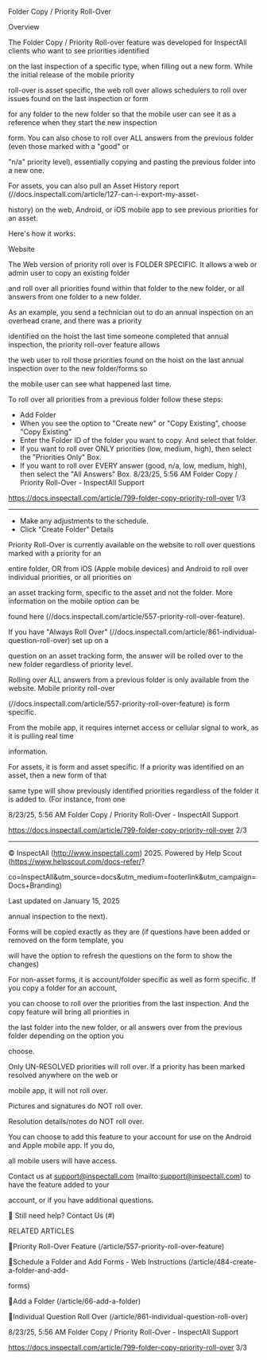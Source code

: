 Folder Copy / Priority Roll-Over

Overview

The Folder Copy / Priority Roll-over feature was developed for InspectAll clients who want to see priorities identified

on the last inspection of a specific type, when filling out a new form.  While the initial release of the mobile priority

roll-over is asset specific, the web roll over allows schedulers to roll over issues found on the last inspection or form

for any folder to the new folder so that the mobile user can see it as a reference when they start the new inspection

form.  You can also chose to roll over ALL answers from the previous folder (even those marked with a "good" or

"n/a" priority level), essentially copying and pasting the previous folder into a new one.

For assets, you can also pull an Asset History report (//docs.inspectall.com/article/127-can-i-export-my-asset-

history) on the web, Android, or iOS mobile app to see previous priorities for an asset.

Here's how it works:

Website

The Web version of priority roll over is FOLDER SPECIFIC.  It allows a web or admin user to copy an existing folder

and roll over all priorities found within that folder to the new folder, or all answers from one folder to a new folder.

As an example, you send a technician out to do an annual inspection on an overhead crane, and there was a priority

identified on the hoist the last time someone completed that annual inspection, the priority roll-over feature allows

the web user to roll those priorities found on the hoist on the last annual inspection over to the new folder/forms so

the mobile user can see what happened last time.

To roll over all priorities from a previous folder follow these steps:

* Add Folder
* When you see the option to "Create new" or "Copy Existing", choose "Copy Existing"
* Enter the Folder ID of the folder you want to copy.  And select that folder.
* If you want to roll over ONLY priorities (low, medium, high), then select the "Priorities Only" Box.
* If you want to roll over EVERY answer (good, n/a, low, medium, high), then select the "All Answers" Box.
8/23/25, 5:56 AM Folder Copy / Priority Roll-Over - InspectAll Support

https://docs.inspectall.com/article/799-folder-copy-priority-roll-over 1/3


---

* Make any adjustments to the schedule.
* Click "Create Folder"
Details

Priority Roll-Over is currently available on the website to roll over questions marked with a priority for an

entire folder, OR from iOS (Apple mobile devices) and Android to roll over individual priorities, or all priorities on

an asset tracking form, specific to the asset and not the folder.  More information on the mobile option can be

found here (//docs.inspectall.com/article/557-priority-roll-over-feature).

If you have "Always Roll Over" (//docs.inspectall.com/article/861-individual-question-roll-over) set up on a

question on an asset tracking form, the answer will be rolled over to the new folder regardless of priority level.

Rolling over ALL answers from a previous folder is only available from the website. Mobile priority roll-over

(//docs.inspectall.com/article/557-priority-roll-over-feature) is form specific.

From the mobile app, it requires internet access or cellular signal to work, as it is pulling real time

information.

For assets, it is form and asset specific.  If a priority was identified on an asset, then a new form of that

same type will show previously identified priorities regardless of the folder it is added to.  (For instance, from one

8/23/25, 5:56 AM Folder Copy / Priority Roll-Over - InspectAll Support

https://docs.inspectall.com/article/799-folder-copy-priority-roll-over 2/3


---

© InspectAll (http://www.inspectall.com) 2025. Powered by Help Scout (https://www.helpscout.com/docs-refer/?

co=InspectAll&utm_source=docs&utm_medium=footerlink&utm_campaign=Docs+Branding)

Last updated on January 15, 2025

annual inspection to the next).

Forms will be copied exactly as they are (if questions have been added or removed on the form template, you

will have the option to refresh the questions on the form to show the changes)

For non-asset forms, it is account/folder specific as well as form specific.  If you copy a folder for an account,

you can choose to roll over the priorities from the last inspection.  And the copy feature will bring all priorities in

the last folder into the new folder, or all answers over from the previous folder depending on the option you

choose.

Only UN-RESOLVED priorities will roll over.  If a priority has been marked resolved anywhere on the web or

mobile app, it will not roll over.

Pictures and signatures do NOT roll over.

Resolution details/notes do NOT roll over.

You can choose to add this feature to your account for use on the Android and Apple mobile app.  If you do,

all mobile users will have access.

Contact us at support@inspectall.com (mailto:support@inspectall.com) to have the feature added to your

account, or if you have additional questions.

 Still need help? Contact Us (#)

RELATED ARTICLES

Priority Roll-Over Feature (/article/557-priority-roll-over-feature)

Schedule a Folder and Add Forms - Web Instructions (/article/484-create-a-folder-and-add-

forms)

Add a Folder (/article/66-add-a-folder)

Individual Question Roll Over (/article/861-individual-question-roll-over)

8/23/25, 5:56 AM Folder Copy / Priority Roll-Over - InspectAll Support

https://docs.inspectall.com/article/799-folder-copy-priority-roll-over 3/3


